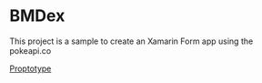 # BMDex
This project is a sample to create an Xamarin Form app using the pokeapi.co

[Proptotype](https://xd.adobe.com/view/294e8a10-0fde-41dc-9353-1218a87935a9-7c1d/)
